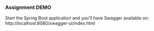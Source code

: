 ### Assignment DEMO

Start the Spring Boot application and you'll have Swagger available on: http://localhost:8080/swagger-ui/index.html
